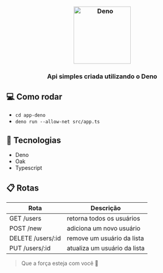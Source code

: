 <h3 align="center">
  <img src="https://user-images.githubusercontent.com/58083563/82277414-2b42e000-995e-11ea-8cad-dfdcd0dd8555.png" alt="Deno" width="150" />  
</h3>
<h3 align="center">
  Api simples criada utilizando o Deno
</h3>

## 💻 Como rodar
- `cd app-deno`
- `deno run --allow-net src/app.ts`

## :hammer: Tecnologias
- Deno
- Oak
- Typescript

## :clipboard: Rotas

| Rota                 | Descrição                |
| -------------------- | ------------------------ |
| GET /users           | retorna todos os usuários|
| POST /new            | adiciona um novo usuário |
| DELETE /users/:id    | remove um usuário da lista |
| PUT /users/:id       | atualiza um usuário da lista |

> Que a força esteja com você :muscle:
